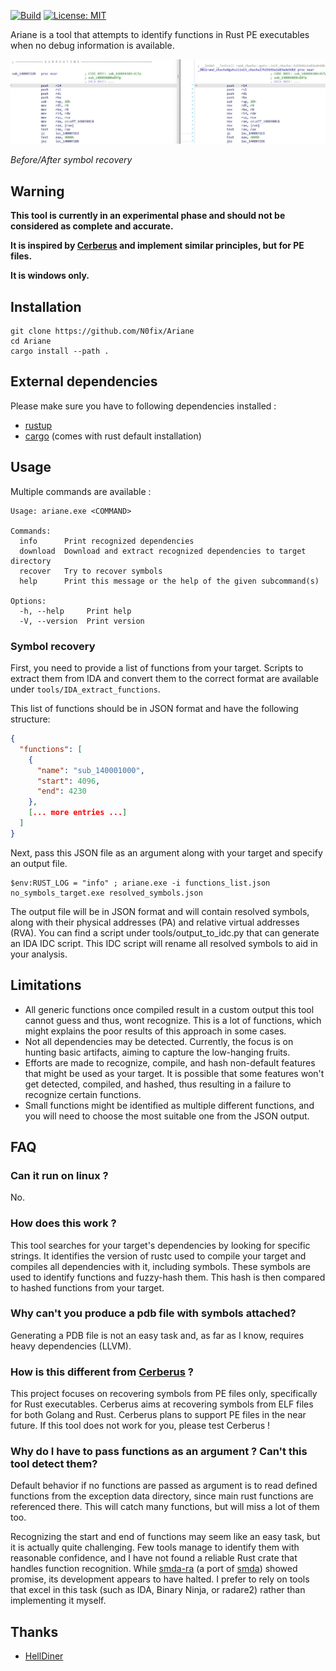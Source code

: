 [![Build](https://github.com/N0fix/Ariane/actions/workflows/build.yml/badge.svg?branch=master)](https://github.com/N0fix/Ariane/actions/workflows/build.yml)
[![License: MIT](https://img.shields.io/badge/License-MIT-yellow.svg)](https://opensource.org/licenses/MIT)


Ariane is a tool that attempts to identify functions in Rust PE executables when no debug information is available.

![](./fn_id.jpg)

*Before/After symbol recovery*

## Warning

**This tool is currently in an experimental phase and should not be considered as complete and accurate.**

**It is inspired by [Cerberus](https://github.com/h311d1n3r/Cerberus/tree/main) and implement similar principles, but for PE files.**

**It is windows only.**

## Installation

```
git clone https://github.com/N0fix/Ariane
cd Ariane
cargo install --path .
```

## External dependencies

Please make sure you have to following dependencies installed : 

- [rustup](https://rustup.rs/)
- [cargo](https://www.rust-lang.org/tools/install) (comes with rust default installation)

## Usage

Multiple commands are available : 
```
Usage: ariane.exe <COMMAND>

Commands:
  info      Print recognized dependencies
  download  Download and extract recognized dependencies to target directory
  recover   Try to recover symbols
  help      Print this message or the help of the given subcommand(s)

Options:
  -h, --help     Print help
  -V, --version  Print version
```

### Symbol recovery

First, you need to provide a list of functions from your target. Scripts to extract them from IDA and convert them to the correct format are available under `tools/IDA_extract_functions`.

This list of functions should be in JSON format and have the following structure:

```json
{
  "functions": [
    {
      "name": "sub_140001000",
      "start": 4096,
      "end": 4230
    },
    [... more entries ...]
  ]
}
```

Next, pass this JSON file as an argument along with your target and specify an output file.

```
$env:RUST_LOG = "info" ; ariane.exe -i functions_list.json no_symbols_target.exe resolved_symbols.json
```

The output file will be in JSON format and will contain resolved symbols, along with their physical addresses (PA) and relative virtual addresses (RVA). You can find a script under tools/output_to_idc.py that can generate an IDA IDC script. This IDC script will rename all resolved symbols to aid in your analysis.

## Limitations

- All generic functions once compiled result in a custom output this tool cannot guess and thus, wont recognize. This is a lot of functions, which might explains the poor results of this approach in some cases.
- Not all dependencies may be detected. Currently, the focus is on hunting basic artifacts, aiming to capture the low-hanging fruits.
- Efforts are made to recognize, compile, and hash non-default features that might be used as your target. It is possible that some features won't get detected, compiled, and hashed, thus resulting in a failure to recognize certain functions.
- Small functions might be identified as multiple different functions, and you will need to choose the most suitable one from the JSON output.

## FAQ

### Can it run on linux ?

No.

### How does this work ?

This tool searches for your target's dependencies by looking for specific strings. It identifies the version of rustc used to compile your target and compiles all dependencies with it, including symbols. These symbols are used to identify functions and fuzzy-hash them. This hash is then compared to hashed functions from your target.

### Why can't you produce a pdb file with symbols attached?

Generating a PDB file is not an easy task and, as far as I know, requires heavy dependencies (LLVM).

### How is this different from [Cerberus](https://github.com/h311d1n3r/Cerberus/tree/main) ?

This project focuses on recovering symbols from PE files only, specifically for Rust executables. Cerberus aims at recovering symbols from ELF files for both Golang and Rust. Cerberus plans to support PE files in the near future. If this tool does not work for you, please test Cerberus !

### Why do I have to pass functions as an argument ? Can't this tool detect them?

Default behavior if no functions are passed as argument is to read defined functions from the exception data directory, since main rust functions are referenced there. This will catch many functions, but will miss a lot of them too.

Recognizing the start and end of functions may seem like an easy task, but it is actually quite challenging. Few tools manage to identify them with reasonable confidence, and I have not found a reliable Rust crate that handles function recognition. While [smda-ra](https://github.com/marirs/smda-rs) (a port of [smda](https://github.com/danielplohmann/smda)) showed promise, its development appears to have halted. I prefer to rely on tools that excel in this task (such as IDA, Binary Ninja, or radare2) rather than implementing it myself.


## Thanks

- [HellDiner](https://github.com/h311d1n3r)
